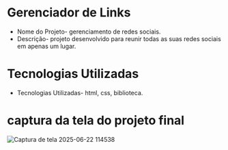 # Gerenciador de Links
*  Nome do Projeto- gerenciamento de redes sociais.
*  Descrição- projeto desenvolvido para reunir todas as suas redes sociais em apenas um lugar.
# Tecnologias Utilizadas
*  Tecnologias Utilizadas- html, css, biblioteca. 
# captura da tela do projeto final
![Captura de tela 2025-06-22 114538](https://github.com/user-attachments/assets/03956ee9-cd2b-4d34-b8d8-07672361731a)

